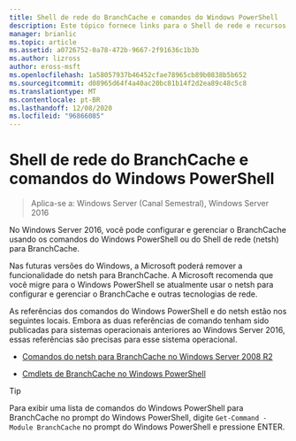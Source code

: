 ```yaml
---
title: Shell de rede do BranchCache e comandos do Windows PowerShell
description: Este tópico fornece links para o Shell de rede e recursos de referência de comando do Windows PowerShell para BranchCache no Windows Server 2016
manager: brianlic
ms.topic: article
ms.assetid: a0726752-0a78-472b-9667-2f91636c1b3b
ms.author: lizross
author: eross-msft
ms.openlocfilehash: 1a58057937b46452cfae78965cb89b0838b5b652
ms.sourcegitcommit: d08965d64f4a40ac20bc81b14f2d2ea89c48c5c8
ms.translationtype: MT
ms.contentlocale: pt-BR
ms.lasthandoff: 12/08/2020
ms.locfileid: "96866085"
---
```

# <a name="branchcache-network-shell-and-windows-powershell-commands"></a>Shell de rede do BranchCache e comandos do Windows PowerShell

>Aplica-se a: Windows Server (Canal Semestral), Windows Server 2016

No Windows Server 2016, você pode configurar e gerenciar o BranchCache usando os comandos do Windows PowerShell ou do Shell de rede (netsh) para BranchCache.

Nas futuras versões do Windows, a Microsoft poderá remover a funcionalidade do netsh para BranchCache. A Microsoft recomenda que você migre para o Windows PowerShell se atualmente usar o netsh para configurar e gerenciar o BranchCache e outras tecnologias de rede.

As referências dos comandos do Windows PowerShell e do netsh estão nos seguintes locais. Embora as duas referências de comando tenham sido publicadas para sistemas operacionais anteriores ao Windows Server 2016, essas referências são precisas para esse sistema operacional.

-   [Comandos do netsh para BranchCache no Windows Server 2008 R2](/previous-versions/windows/it-pro/windows-server-2008-R2-and-2008/dd979561(v=ws.10))

-   [Cmdlets de BranchCache no Windows PowerShell](/powershell/module/branchcache/)

> [!TIP]
> Para exibir uma lista de comandos do Windows PowerShell para BranchCache no prompt do Windows PowerShell, digite `Get-Command -Module BranchCache` no prompt do Windows PowerShell e pressione ENTER.
